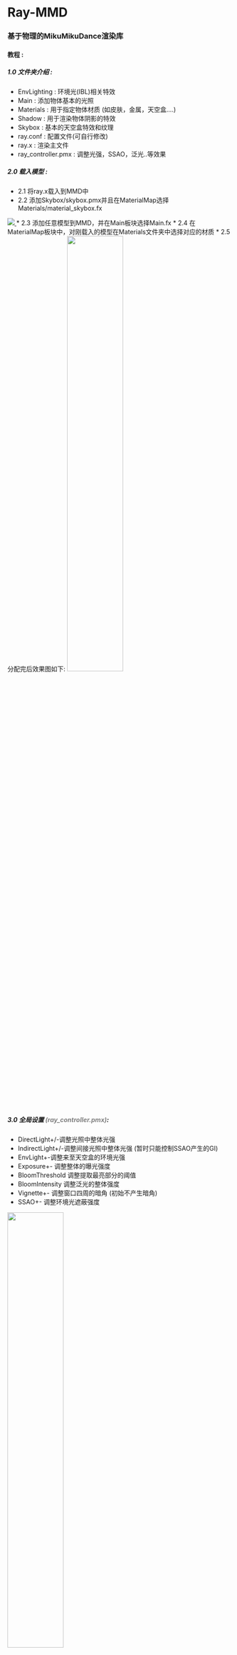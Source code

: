 Ray-MMD
========
### 基于物理的MikuMikuDance渲染库 ###
#### 教程 :
##### 1.0 文件夹介绍 :
* EnvLighting : 环境光(IBL)相关特效
* Main : 添加物体基本的光照
* Materials : 用于指定物体材质 (如皮肤，金属，天空盒....)
* Shadow : 用于渲染物体阴影的特效
* Skybox : 基本的天空盒特效和纹理
* ray.conf : 配置文件(可自行修改)
* ray.x : 渲染主文件
* ray_controller.pmx : 调整光强，SSAO，泛光..等效果

##### 2.0 载入模型 :
* 2.1 将ray.x载入到MMD中
* 2.2 添加Skybox/skybox.pmx并且在MaterialMap选择Materials/material_skybox.fx  
 <a target="_Blank" href="https://coding.net/u/raycast/p/ray-mmd/git/raw/master/Tutorial/2.2.png">
     <img src="https://coding.net/u/raycast/p/ray-mmd/git/raw/master/Tutorial/2.2.png" align=left/>
 </a>
* 2.3 添加任意模型到MMD，并在Main板块选择Main.fx
* 2.4 在MaterialMap板块中，对刚载入的模型在Materials文件夹中选择对应的材质
* 2.5 分配完后效果图如下:  
 <a target="_Blank" href="https://coding.net/u/raycast/p/ray-mmd/git/raw/master/Tutorial/2.5.png">
 <img src="https://coding.net/u/raycast/p/ray-mmd/git/raw/master/Tutorial/2.5.png" width="50%" height="50%" align=left/>
 </a>

##### 3.0 全局设置 <font color=gray>(ray_controller.pmx)</font>:
* DirectLight+/-调整光照中整体光强
* IndirectLight+/-调整间接光照中整体光强 (暂时只能控制SSAO产生的GI)
* EnvLight+-调整来至天空盒的环境光强
* Exposure+- 调整整体的曝光强度
* BloomThreshold 调整提取最亮部分的阈值
* BloomIntensity 调整泛光的整体强度
* Vignette+- 调整窗口四周的暗角 (初始不产生暗角)
* SSAO+- 调整环境光遮蔽强度  
 <a target="_Blank" href="https://coding.net/u/raycast/p/ray-mmd/git/raw/master/Tutorial/3.1.png">
 <img src="https://coding.net/u/raycast/p/ray-mmd/git/raw/master/Tutorial/3.1.png" width="50%" height="50%" align=left/>
 </a>

##### 4.0 制作基于物理的环境光贴图(IBL) :
　　预处理的环境光贴图需要对天空盒纹理处理所以需要借助以下工具
```
    https://github.com/dariomanesku/cmftStudio
```
* 4.1 启动cmftstudio
* 4.2 选择一张(dds,ktx,tga,hdr)的图片文件，如果没有这些格式需要自行转换
* 4.3 如下图点击右侧的图片然后浏览需要处理的天空盒图片  
 <a target="_Blank" href="https://coding.net/u/raycast/p/ray-mmd/git/raw/master/Tutorial/4.1.png">
 <img src="https://coding.net/u/raycast/p/ray-mmd/git/raw/master/Tutorial/4.1.png" width="50%" height="50%" align=left/>
 </a>
* 4.4 点击Radiance中的Filter skybox with cmft，选中Exclude base和PhongBRDF以及Wrap模式并Process  
 <a target="_Blank" href="https://coding.net/u/raycast/p/ray-mmd/git/raw/master/Tutorial/4.2.png">
 <img src="https://coding.net/u/raycast/p/ray-mmd/git/raw/master/Tutorial/4.2.png" width="50%" height="50%" align=left/>
 </a>
* 4.5 点击Irradiance中的Fiter skybox with cmft，直接点Process即可  
 <a target="_Blank" href="https://coding.net/u/raycast/p/ray-mmd/git/raw/master/Tutorial/4.3.png">
 <img src="https://coding.net/u/raycast/p/ray-mmd/git/raw/master/Tutorial/4.3.png" width="50%" height="50%" align=left/>
 </a>
* 4.6 如下图分别保存出Radiance和Irradiance，因为MMD并不支持浮点格式纹理，因此保存为BGRA8
 <a target="_Blank" href="https://coding.net/u/raycast/p/ray-mmd/git/raw/master/Tutorial/4.4.png">
 <img src="https://coding.net/u/raycast/p/ray-mmd/git/raw/master/Tutorial/4.4.png" width="50%" height="50%" align=left/>
 </a>  
 <a target="_Blank" href="https://coding.net/u/raycast/p/ray-mmd/git/raw/master/Tutorial/4.5.png">
 <img src="https://coding.net/u/raycast/p/ray-mmd/git/raw/master/Tutorial/4.5.png" width="50%" height="50%" align=left/>
 </a>